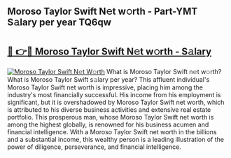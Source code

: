 ## Moroso Taylor Swift N𝚎t w𝚘rth - Part-YMT S𝚊lary per year TQ6qw

# <h2><a href="http://gc4mtx.nevu.top/?p=Moroso+Taylor+Swift">🔗 👉🔴 Moroso Taylor Swift N𝚎t w𝚘rth - S𝚊lary</a></h2>

[![Moroso Taylor Swift N𝚎t W𝚘rth](https://i.imgur.com/Oavwk0R.jpeg)](http://gc4mtx.nevu.top/?p=Moroso+Taylor+Swift)
What is Moroso Taylor Swift n𝚎t w𝚘rth? What is Moroso Taylor Swift s𝚊lary per year?
This affluent individual's Moroso Taylor Swift net worth is impressive, placing him among the industry's most financially successful. His income from his employment is significant, but it is overshadowed by Moroso Taylor Swift net worth, which is attributed to his diverse business activities and extensive real estate portfolio. This prosperous man, whose Moroso Taylor Swift net worth is among the highest globally, is renowned for his business acumen and financial intelligence. With a Moroso Taylor Swift net worth in the billions and a substantial income, this wealthy person is a leading illustration of the power of diligence, perseverance, and financial intelligence.
